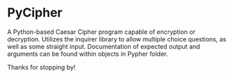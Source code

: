 # PyCipher
A Python-based Caesar Cipher program capable of encryption or decryption. Utilizes the inquirer library to allow multiple choice questions, as well as some straight input. Documentation of expected output and arguments can be found within objects in Pypher folder.

Thanks for stopping by!
